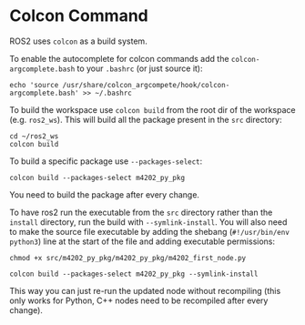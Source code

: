 # Colcon Command

ROS2 uses `colcon` as a build system.

To enable the autocomplete for colcon commands add the `colcon-argcomplete.bash` to your `.bashrc` (or just source it):

    echo 'source /usr/share/colcon_argcompete/hook/colcon-argcomplete.bash' >> ~/.bashrc

To build the workspace use `colcon build` from the root dir of the workspace (e.g. `ros2_ws`). This will build all the package present in the `src` directory:

    cd ~/ros2_ws
    colcon build

To build a specific package use `--packages-select`:

    colcon build --packages-select m4202_py_pkg

You need to build the package after every change.

To have ros2 run the executable from the `src` directory rather than the `install` directory, run the build with `--symlink-install`.
You will also need to make the source file executable by adding the shebang (`#!/usr/bin/env python3`) line at the start of the file and adding executable permissions:

    chmod +x src/m4202_py_pkg/m4202_py_pkg/m4202_first_node.py

    colcon build --packages-select m4202_py_pkg --symlink-install

This way you can just re-run the updated node without recompiling (this only works for Python, C++ nodes need to be recompiled after every change).

